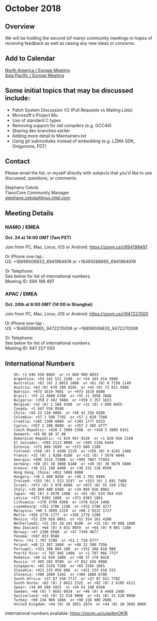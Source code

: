 # October 2018
## Overview
We will be holding the second (of many) community meetings in hopes of receiving feedback as well as raising any new ideas or concerns.

## Add to Calendar
[North America / Europe Meeting](https://raw.githubusercontent.com/tianocore/tianocore.github.io/master/TianoCore%20Community%20Meeting%20-%20NAMO%20%20EMEA.ics)  
[Asia Pacific / Europe Meeting](https://raw.githubusercontent.com/tianocore/tianocore.github.io/master/TianoCore%20Community%20Meeting%20-%20APAC%20%20EMEA.ics)

## Some initial topics that may be discussed include:
- Patch System Discussion V2 (Pull Requests vs Mailing Lists)
- Microsoft's Project Mu
- Use of standard C types
- Removing support for old compilers (e.g. GCC44)
- Sharing dev branches earlier
- Adding more detail to Maintainers.txt
- Using git submodules instead of embedding (e.g. LZMA SDK, Oniguruma, FDT)

## Contact
Please email the list, or myself directly with subjects that you'd like to see discussed, questions, or comments.

Stephano Cetola  
TianoCore Community Manager  
stephano.cetola@linux.intel.com    
  
## Meeting Details

### NAMO / EMEA

**Oct. 24 at 14:00 GMT (7am PST)**

Join from PC, Mac, Linux, iOS or Android: https://zoom.us/j/694198497

Or iPhone one-tap :  
US: +16699006833,,694198497#  or +16465588665,,694198497#  
  
Or Telephone:  
    See below for list of international numbers.  
    Meeting ID: 694 198 497  
  
### APAC / EMEA
  
**Oct. 24th at 6:00 GMT (14:00 in Shanghai)**
  
Join from PC, Mac, Linux, iOS or Android: https://zoom.us/j/947227000  
  
Or iPhone one-tap :  
    US: +16465588665,,947227000#  or +16699006833,,947227000#  
  
Or Telephone:  
   See below for list of international numbers.  
   Meeting ID: 947 227 000  

## International Numbers
        US: +1 646 558 8665  or +1 669 900 6833   
        Argentina: +54 341 512 2188  or +54 343 414 5968   
        Australia: +61 (0) 2 8015 2088  or +61 (0) 8 7150 1149  
        Austria: +43 (0) 670 309 0165  or +43 (0) 72 011 5988 
        Bahrain: +973 1619 7601  or +973 1619 8488 
        Brazil: +55 11 4680 6788  or +55 21 3958 7888 
        Bulgaria: +359 2 492 5688  or +359 3 257 1633 
        Belgium: +32 (0) 2 588 4188  or +32 (0) 3 808 0455 
        Canada: +1 647 558 0588 
        Chile: +56 23 210 9066  or +56 41 256 0288 
        Colombia: +57 1 508 7702  or +57 2 620 7388 
        Croatia: +385 1300 0988  or +385 1777 6333 
        Cyprus: +357 2 200 0888  or +357 2 505 4777 
        Czech Republic: +420 2 2888 2388  or +420 5 3889 0161 
        Denmark: +45 89 88 37 88 
        Dominican Republic: +1 829 947 9220  or +1 829 956 2188 
        El Salvador: +503 2113 9088  or +503 2136 6444 
        Estonia: +372 660 1699  or +372 880 1188 
        Finland: +358 (0) 3 4109 2129  or +358 (0) 9 4245 1488 
        France: +33 (0) 1 8288 0188  or +33 (0) 7 5678 4048 
        Georgia: +995 3224 73988  or +995 7067 77954 
        Germany: +49 (0) 30 3080 6188  or +49 (0) 30 5679 5800 
        Greece: +30 211 198 4488  or +30 231 118 0599 
        Hong Kong, China: +852 5808 6088 
        Hungary: +36 1 408 8456  or +36 1 701 0488 
        Ireland: +353 (0) 1 513 3247  or +353 (0) 1 691 7488 
        Israel: +972 (0) 3 978 6688  or +972 (0) 55 330 1762 
        Italy: +39 069 480 6488  or +39 069 926 8001 
        Japan: +81 (0) 3 4578 1488  or +81 (0) 524 564 439 
        Latvia: +371 6303 1808  or +371 6303 1881 
        Lithuania: +370 3799 9260  or +370 5214 1488 
        Luxembourg: +352 2786 1188  or +352 2786 4277 
        Malaysia: +60 3 3099 2229  or +60 3 9212 1727 
        Malta: +356 2776 1777  or +356 2778 1288 
        Mexico: +52 229 910 0061  or +52 554 161 4288 
        Netherlands: +31 (0) 20 241 0288  or +31 (0) 70 808 1008 
        New Zealand: +64 (0) 4 831 8959  or +64 (0) 9 801 1188 
        Norway: +47 2396 0588  or +47 7349 4877 
        Panama: +507 833 9588 
        Peru: +51 1 707 5788  or +51 1 730 6777 
        Poland: +48 22 307 3488  or +48 22 398 7356 
        Portugal: +351 308 804 188  or +351 308 810 988 
        Puerto Rico: +1 787 945 1488  or +1 787 966 7727 
        Romania: +40 31 630 1088  or +40 37 170 0418 
        Russia: +7 495 283 9788  or +7 812 426 8988 
        Singapore: +65 3158 7288  or +65 3165 1065 
        Slovakia: +421 233 056 888  or +421 233 418 515 
        Slovenia: +386 1600 3102  or +386 1888 8788 
        South Africa: +27 87 550 7717  or +27 87 551 7702 
        South Korea: +82 (0) 2 6022 2322  or +82 (0) 2 6105 4111 
        Spain: +34 84 368 5025  or +34 91 198 0188 
        Sweden: +46 (0) 7 6692 0434  or +46 (0) 8 4468 2488 
        Switzerland: +41 (0) 22 518 9006  or +41 (0) 31 528 0988 
        Turkey: +90 216 900 1866  or +90 216 900 2606 
        United Kingdom: +44 (0) 20 3051 2874  or +44 (0) 20 3695 0088 
International numbers available: https://zoom.us/u/aplknOKIR